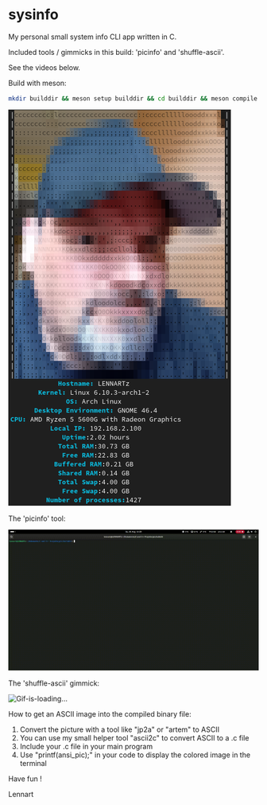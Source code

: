 # sysinfo
My personal small system info CLI app written in C.

Included tools / gimmicks in this build: 'picinfo' and 'shuffle-ascii'.

See the videos below.

Build with meson:

```bash
mkdir builddir && meson setup builddir && cd builddir && meson compile
```

<img src="sysinfo.png" alt="screenshot"></img>

The 'picinfo' tool:

<img src="output.gif" alt="picinfo-screenshot"></img>

The 'shuffle-ascii' gimmick:

<img src="shuffle-ascii.gif" alt="Gif-is-loading..."></img>

How to get an ASCII image into the compiled binary file:
1. Convert the picture with a tool like "jp2a" or "artem" to ASCII
2. You can use my small helper tool "ascii2c" to convert ASCII to a .c file
3. Include your .c file in your main program
4. Use "printf(ansi_pic);" in your code to display the colored image in the terminal

Have fun !

Lennart
